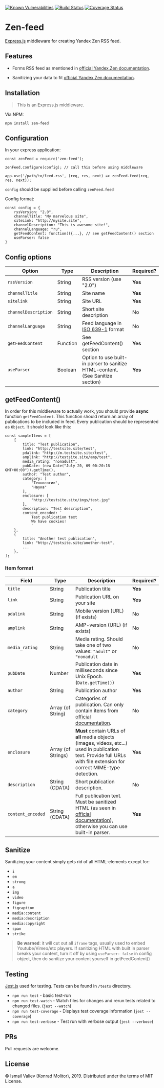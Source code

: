 [![Known Vulnerabilities](https://snyk.io/test/github/konrad-molitor/zen-feed/badge.svg)](https://snyk.io/test/github/konrad-molitor/zen-feed)
[![Build Status](https://travis-ci.org/konrad-molitor/zen-feed.svg?branch=master)](https://travis-ci.org/konrad-molitor/zen-feed)
[![Coverage Status](https://coveralls.io/repos/github/konrad-molitor/zen-feed/badge.svg)](https://coveralls.io/github/konrad-molitor/zen-feed)

# Zen-feed
[Express.js](https://expressjs.com/) middleware for creating Yandex Zen RSS feed.

## Features

* Forms RSS feed as mentioned in [official Yandex.Zen documentation](https://yandex.ru/support/zen/website/rss-modify.html).

* Sanitizing your data to fit [official Yandex.Zen documentation](https://yandex.ru/support/zen/website/rss-modify.html).


## Installation

> This is an Express.js middleware.

Via NPM: 

```npm install zen-feed```

## Configuration


In your express application: 

    const zenFeed = require('zen-feed');

    zenFeed.configure(config); // call this before using middleware

    app.use('/path/to/feed.rss', (req, res, next) => zenFeed.feed(req, res, next));

```config``` should be supplied before calling ```zenFeed.feed```

Config format:

    const config = {
        rssVersion: "2.0", 
        channelTitle: "My marvelous site", 
        siteLink: "http://mysite.site", 
        channelDescription: "This is awesome site!",
        channelLanguage: "ru",
        getFeedContent: function(){...}, // see getFeedContent() section
        useParser: false 
    }

## Config options

| Option | Type | Description | Required? |
|--------|------|-------------|-----------|
| ```rssVersion```| String | RSS version (use "2.0")|**Yes**|
|```channelTitle```| String | Site name | **Yes** |
|```sitelink```| String | Site URL | **Yes**|
|```channelDescription```| String | Short site description | No |
|```channelLanguage```| String | Feed language in [ISO 639-1](http://www.loc.gov/standards/iso639-2/php/code_list.php) format | No |
|```getFeedContent```| Function | See getFeedContent() section | **Yes** |
|```useParser``` | Boolean | Option to use built-in parser to sanitize HTML-content. (See Sanitize section) | **Yes** |

## getFeedContent()

In order for this middleware to actually work, you should provide **async** function ```getFeedContent```. 
This function should return an array of publications to be included in feed. Every publication should be represented as ```Object```. It should look like this:

    const sampleItems = [
        {
            title: "Test publication",
            link: "http://testsite.site/test",
            pdalink: "http://m.testsite.site/test",
            amplink: "http://testsite.site/amp/test",
            media_rating: "nonadult",
            pubDate: (new Date("July 20, 69 00:20:18 GMT+00:00")).getTime(),
            author: "Test author",
            category: [
                "Технологии",
                "Наука"
            ],
            enclosure: [
                "http://testsite.site/imgs/test.jpg"
            ],
            description: "Test description",
            content_encoded: `
                Test publication text
                We have cookies!
                `
        },
        {
            title: "Another test publication",
            link: "http://testsite.site/another-test",
            ...
        },
    ];


### Item format
| Field | Type | Description | Required? |
|-------|------|-------------|-----------|
|```title```| String | Publication title |**Yes**|
|```link```| String | Publication URL on your site | **Yes**|
|```pdalink```| String | Mobile version (URL) (if exists) | No |
|```amplink```| String | AMP-version (URL) (if exists) | No |
|```media_rating```| String | Media rating. Should take one of two values: ```"adult"``` or ```"nonadult``` | No |
|```pubDate```| Number | Publication date in milliseconds since Unix Epoch. (```Date.getTime()```) | **Yes** |
|```author```| String | Publication author | **Yes**|
|```category```| Array (of String) | Categories of publication. Can only contain items from [official documentation](https://yandex.ru/support/zen/website/rss-modify.html).| No |
|```enclosure```| Array (of Strings) | **Must** contain URLs of **all** media objects (images, videos, etc...) used in publication text. Provide full URLs with file extension for correct MIME-type detection. | **Yes**|
|```description```| String (CDATA) | Short publication description. | No |
|```content_encoded```| String (CDATA) | Full publication text. Must be sanitized HTML (as seen in [official documentation](https://yandex.ru/support/zen/website/rss-modify.html)), otherwise you can use built-in parser. |**Yes**|

## Sanitize

Sanitizing your content simply gets rid of all HTML-elements except for:
* ```i```
* ```em```
* ```strong```
* ```a```
* ```img```
* ```video```
* ```figure```
* ```figcaption```
* ```media:content```
* ```media:description```
* ```media:copyright```
* ```span```
* ```strike```
> **Be warned**: it will cut out all ```iframe``` tags, usually used to embed Youtube/Vimeo/etc players. If sanitizing HTML with built in parser breaks your content, turn it off by using ```useParser: false``` in config object, then do sanitize your content yourself in getFeedContent()

## Testing
[Jest.js](https://jestjs.io/) used for testing. Tests can be found in ```/tests``` directory.
* ```npm run test``` - basic test-run
* ```npm run test-watch``` - Watch files for changes and rerun tests related to changed files. (```jest --watch```)
* ```npm run test-coverage``` - Displays test coverage information (```jest --coverage```)
* ```npm run test-verbose``` - Test run with verbose output (```jest --verbose```)

## PRs
Pull requests are welcome.

## License
&copy; Ismail Valiev (Konrad Molitor), 2019.
Distributed under the terms of MIT License.
